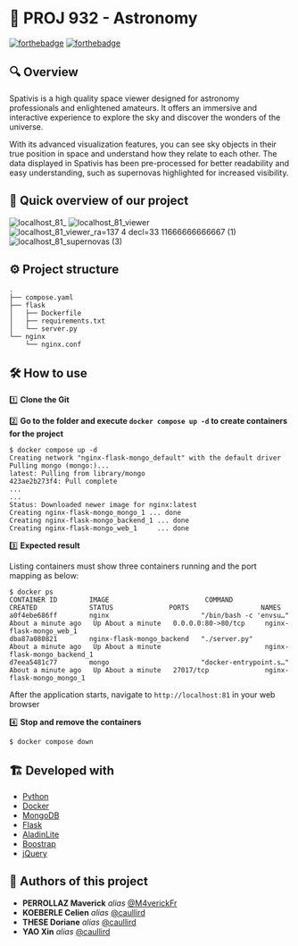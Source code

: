 # 🚀 PROJ 932 - Astronomy

[![forthebadge](http://forthebadge.com/images/badges/built-with-love.svg)](http://forthebadge.com)  [![forthebadge](http://forthebadge.com/images/badges/powered-by-electricity.svg)](http://forthebadge.com)

## 🔍 Overview

Spativis is a high quality space viewer designed for astronomy professionals and enlightened amateurs. It offers an immersive and interactive experience to explore the sky and discover the wonders of the universe.

With its advanced visualization features, you can see sky objects in their true position in space and understand how they relate to each other. The data displayed in Spativis has been pre-processed for better readability and easy understanding, such as supernovas highlighted for increased visibility.

## 👀 Quick overview of our project 

![localhost_81_](https://user-images.githubusercontent.com/49167110/215061790-6ebc8426-4cbe-442a-9610-e36b5a7f8b04.png)
![localhost_81_viewer](https://user-images.githubusercontent.com/49167110/215061847-f929b916-143a-4760-9c41-b48bfa40aa07.png)
![localhost_81_viewer_ra=137 4 decl=33 11666666666667 (1)](https://user-images.githubusercontent.com/49167110/215064039-07c35506-76fe-4358-a0d4-04f7405a221f.png)
![localhost_81_supernovas (3)](https://user-images.githubusercontent.com/49167110/215063956-6baf1962-c71a-4453-8e90-d63e199dfdf2.png)



## ⚙️ Project structure

```
.
├── compose.yaml
├── flask
│   ├── Dockerfile
│   ├── requirements.txt
│   └── server.py
└── nginx
    └── nginx.conf
```

## 🛠️ **How to use** 

1️⃣ **Clone the Git**

2️⃣ **Go to the folder and execute `docker compose up -d` to create containers for the project**

```
$ docker compose up -d
Creating network "nginx-flask-mongo_default" with the default driver
Pulling mongo (mongo:)...
latest: Pulling from library/mongo
423ae2b273f4: Pull complete
...
...
Status: Downloaded newer image for nginx:latest
Creating nginx-flask-mongo_mongo_1 ... done
Creating nginx-flask-mongo_backend_1 ... done
Creating nginx-flask-mongo_web_1     ... done
```

3️⃣ **Expected result**

Listing containers must show three containers running and the port mapping as below:
```
$ docker ps
CONTAINER ID        IMAGE                        COMMAND                  CREATED             STATUS              PORTS                  NAMES
a0f4ebe686ff        nginx                       "/bin/bash -c 'envsu…"   About a minute ago   Up About a minute   0.0.0.0:80->80/tcp     nginx-flask-mongo_web_1
dba87a080821        nginx-flask-mongo_backend   "./server.py"            About a minute ago   Up About a minute                          nginx-flask-mongo_backend_1
d7eea5481c77        mongo                       "docker-entrypoint.s…"   About a minute ago   Up About a minute   27017/tcp              nginx-flask-mongo_mongo_1
```

After the application starts, navigate to `http://localhost:81` in your web browser

4️⃣ **Stop and remove the containers**
```
$ docker compose down
```

## 🏗️ Developed with

* [Python](https://www.python.org/)
* [Docker](https://www.mongodb.com/)
* [MongoDB](https://www.mongodb.com/)
* [Flask](https://www.mongodb.com/)
* [AladinLite](https://www.mongodb.com/)
* [Boostrap](https://nodejs.org/en/)
* [jQuery](https://nodejs.org/en/)

## 💪 Authors of this project

* **PERROLLAZ Maverick** _alias_ [@M4verickFr](https://github.com/M4verickFr)
* **KOEBERLE Celien** _alias_ [@caullird](https://github.com/koeberlc)
* **THESE Doriane** _alias_ [@caullird](https://github.com/thezedoriane)
* **YAO Xin** _alias_ [@caullird](https://github.com/Xin-YAO1)




